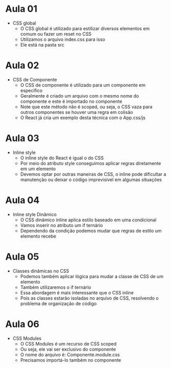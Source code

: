 # Aula 01

- CSS global
  - O CSS global é utilizado para estilizar diversos elementos em comum ou fazer um reset no CSS
  - Utilizamos o arquivo index.css para isso
  - Ele está na pasta src

# Aula 02

- CSS de Componente
  - O CSS de componente é utilizado para um componente em específico
  - Geralmente é criado um arquivo com o mesmo nome do componente e este é importado no componente
  - Note que este método não é scoped, ou seja, o CSS vaza para outros componentes se houver uma regra em colisão
  - O React já cria um exemplo desta técnica com o App.css/js

# Aula 03

- Inline style
  - O inline style do React é igual o do CSS
  - Por meio do atributo style conseguimos aplicar regras diretamente em um elemento
  - Devemos optar por outras maneiras de CSS, o inline pode dificultar a manutenção ou deixar o código imprevisível em algumas situações

# Aula 04

- Inline style Dinâmico
  - O CSS dinâmico inline aplica estilo baseado em uma condicional
  - Vamos inserir no atributo um if ternário
  - Dependendo da condição podemos mudar que regras de estilo um elemento recebe

# Aula 05

- Classes dinâmicas no CSS
  - Podemos também aplicar lógica para mudar a classe de CSS de um elemento
  - Também utilizaremos o if ternário
  - Essa abordagem é mais interessante que o CSS inline
  - Pois as classes estarão isoladas no arquivo de CSS, resolvendo o problema de organização de código

# Aula 06

- CSS Modules
  - O CSS Modules é um recurso de CSS scoped
  - Ou seja, ele vai ser exclusivo do componente
  - O nome do arquivo é: Componente.module.css
  - Precisamos importá-lo também no componente
